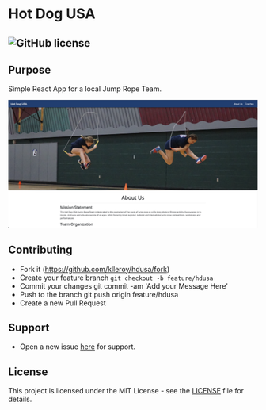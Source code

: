 # Hot Dog USA

## ![GitHub license](https://img.shields.io/badge/license-MIT-blue.svg)

## Purpose

Simple React App for a local Jump Rope Team.

![Screenshot](public/images/hdusa-screen.png)

## Contributing

- Fork it (https://github.com/klleroy/hdusa/fork)
- Create your feature branch `git checkout -b feature/hdusa`
- Commit your changes git commit -am 'Add your Message Here'
- Push to the branch git push origin feature/hdusa
- Create a new Pull Request

## Support

- Open a new issue [here](https://github.com/klleroy/hdusa/issues/new) for support.

## License

This project is licensed under the MIT License - see the [LICENSE](LICENSE) file for details.
